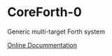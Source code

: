 # CoreForth-0

Generic multi-target Forth system

[Online Docummentation](https://ekoeppen.srht.site/coreforth-0)
